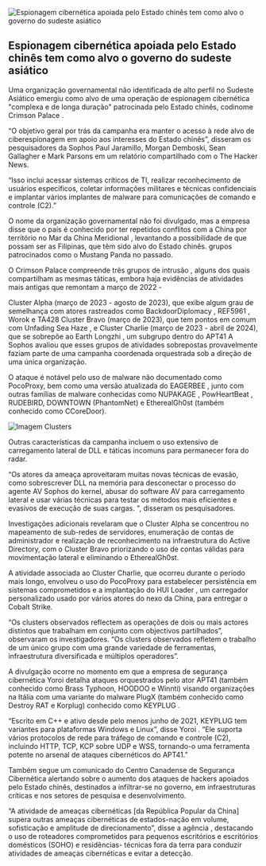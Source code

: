 ![Espionagem cibernética apoiada pelo Estado chinês tem como alvo o governo do sudeste asiático](https://blogger.googleusercontent.com/img/b/R29vZ2xl/AVvXsEiM4DNz5tdSeHXIrC4JzPseSDf7tBvSPRxTJEhfQBaB6UsWf38cZ-w0PU9vPd6nMbj_6RwwEdkL9okCR5gHLaMZpmu4pykUKVxLbMMl_9FGVkeLEIQS-LN0wtozjKVhxOJ2GHSBecros2GEWKkPkMI0y2O7XGIcBzj49565q8B6a6Ii9Lyd_9CHg7PDKNW7/s728-rw-e365/net.png)

## Espionagem cibernética apoiada pelo Estado chinês tem como alvo o governo do sudeste asiático

Uma organização governamental não identificada de alto perfil no Sudeste Asiático emergiu como alvo de uma operação de espionagem cibernética "complexa e de longa duração" patrocinada pelo Estado chinês, codinome Crimson Palace .

“O objetivo geral por trás da campanha era manter o acesso à rede alvo de ciberespionagem em apoio aos interesses do Estado chinês”, disseram os pesquisadores da Sophos Paul Jaramillo, Morgan Demboski, Sean Gallagher e Mark Parsons em um relatório compartilhado com o The Hacker News.

“Isso inclui acessar sistemas críticos de TI, realizar reconhecimento de usuários específicos, coletar informações militares e técnicas confidenciais e implantar vários implantes de malware para comunicações de comando e controle (C2).”

O nome da organização governamental não foi divulgado, mas a empresa disse que o país é conhecido por ter repetidos conflitos com a China por território no Mar da China Meridional , levantando a possibilidade de que possam ser as Filipinas, que têm sido alvo do Estado chinês. grupos patrocinados como o Mustang Panda no passado.

O Crimson Palace compreende três grupos de intrusão , alguns dos quais compartilham as mesmas táticas, embora haja evidências de atividades mais antigas que remontam a março de 2022 -

Cluster Alpha (março de 2023 - agosto de 2023), que exibe algum grau de semelhança com atores rastreados como BackdoorDiplomacy , REF5961 , Worok e TA428
Cluster Bravo (março de 2023), que tem pontos em comum com Unfading Sea Haze , e
Cluster Charlie (março de 2023 - abril de 2024), que se sobrepõe ao Earth Longzhi , um subgrupo dentro do APT41
A Sophos avaliou que esses grupos de atividades sobrepostas provavelmente faziam parte de uma campanha coordenada orquestrada sob a direção de uma única organização.

O ataque é notável pelo uso de malware não documentado como PocoProxy, bem como uma versão atualizada do EAGERBEE , junto com outras famílias de malware conhecidas como NUPAKAGE , PowHeartBeat , RUDEBIRD, DOWNTOWN (PhantomNet) e EtherealGh0st (também conhecido como CCoreDoor).

![Imagem Clusters](https://blogger.googleusercontent.com/img/b/R29vZ2xl/AVvXsEiA_py7aOIEYJEEj5Pk_3lxqQrO9mak9gNpKGql3pK6ggDzH1rLsRulCX1C6-mD-scdFLkVIlShrpwmAbzMl24a3VWE2jGpRkPEb1LcBPcUn5DemYXSKb6NgDTZMtRaqzC96rl62kV1vtFl5TzDbrg8fML1hY080zvLFnIDVLRKg4a6ot7nTkwzce6LpExV/s728-rw-e365/cluster.png)

Outras características da campanha incluem o uso extensivo de carregamento lateral de DLL e táticas incomuns para permanecer fora do radar.

“Os atores da ameaça aproveitaram muitas novas técnicas de evasão, como sobrescrever DLL na memória para desconectar o processo do agente AV Sophos do kernel, abusar do software AV para carregamento lateral e usar várias técnicas para testar os métodos mais eficientes e evasivos de execução de suas cargas. ", disseram os pesquisadores.

Investigações adicionais revelaram que o Cluster Alpha se concentrou no mapeamento de sub-redes de servidores, enumeração de contas de administrador e realização de reconhecimento na infraestrutura do Active Directory, com o Cluster Bravo priorizando o uso de contas válidas para movimentação lateral e eliminando o EtherealGh0st.

A atividade associada ao Cluster Charlie, que ocorreu durante o período mais longo, envolveu o uso do PocoProxy para estabelecer persistência em sistemas comprometidos e a implantação do HUI Loader , um carregador personalizado usado por vários atores do nexo da China, para entregar o Cobalt Strike.

“Os clusters observados reflectem as operações de dois ou mais actores distintos que trabalham em conjunto com objectivos partilhados”, observaram os investigadores. “Os clusters observados refletem o trabalho de um único grupo com uma grande variedade de ferramentas, infraestrutura diversificada e múltiplos operadores”.

A divulgação ocorre no momento em que a empresa de segurança cibernética Yoroi detalha ataques orquestrados pelo ator APT41 (também conhecido como Brass Typhoon, HOODOO e Winnti) visando organizações na Itália com uma variante do malware PlugX (também conhecido como Destroy RAT e Korplug) conhecido como KEYPLUG .

“Escrito em C++ e ativo desde pelo menos junho de 2021, KEYPLUG tem variantes para plataformas Windows e Linux”, disse Yoroi . “Ele suporta vários protocolos de rede para tráfego de comando e controle (C2), incluindo HTTP, TCP, KCP sobre UDP e WSS, tornando-o uma ferramenta potente no arsenal de ataques cibernéticos do APT41.”

Também segue um comunicado do Centro Canadense de Segurança Cibernética alertando sobre o aumento dos ataques de hackers apoiados pelo Estado chinês, destinados a infiltrar-se no governo, em infraestruturas críticas e nos setores de pesquisa e desenvolvimento.

“A atividade de ameaças cibernéticas [da República Popular da China] supera outras ameaças cibernéticas de estados-nação em volume, sofisticação e amplitude de direcionamento”, disse a agência , destacando o uso de roteadores comprometidos para pequenos escritórios e escritórios domésticos (SOHO) e residências- técnicas fora da terra para conduzir atividades de ameaças cibernéticas e evitar a detecção.
